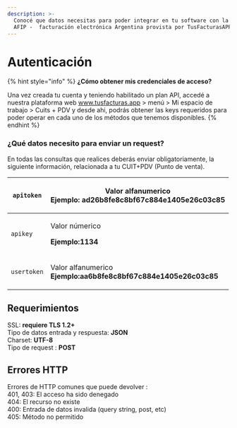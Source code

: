 ```yaml
---
description: >-
  Conocé que datos necesitas para poder integrar en tu software con la API para
  AFIP -  facturación electrónica Argentina provista por TusFacturasAPP
---
```


# Autenticación

{% hint style="info" %}
**¿Cómo obtener mis credenciales de acceso?**

Una vez creada tu cuenta y teniendo habilitado un plan API, accedé a nuestra plataforma web www.tusfacturas.app > menú > Mi espacio de trabajo > Cuits + PDV y desde ahi, podrás obtener las keys requeridos para poder operar en cada uno de los métodos que tenemos disponibles.
{% endhint %}

### ¿Qué datos necesito para enviar un request?

En todas las consultas que realices deberás enviar obligatoriamente, la siguiente información, relacionada a tu CUIT+PDV (Punto de venta).

| `apitoken`  | <p>Valor alfanumerico<br><strong>Ejemplo: ad26b8fe8c8bf67c884e1405e26c03c85</strong></p>   |
| ----------- | ------------------------------------------------------------------------------------------ |
| `apikey`    | <p>Valor númerico</p><p><strong>Ejemplo:1134</strong></p>                                  |
| `usertoken` | <p>Valor alfanumerico<br><strong>Ejemplo:aa6b8fe8c8bf67c884e1405e26c03c85</strong><br></p> |

## Requerimientos <a href="#errores-http" id="errores-http"></a>

SSL: **requiere TLS 1.2+**\
Tipo de datos entrada y respuesta: **JSON**\
Charset: **UTF-8**\
Tipo de request : **POST**

## Errores HTTP <a href="#errores-http" id="errores-http"></a>

Errores de HTTP comunes que puede devolver :\
401, 403: El acceso ha sido denegado\
404: El recurso no existe\
400: Entrada de datos invalida (query string, post, etc)\
405: Método no permitido
